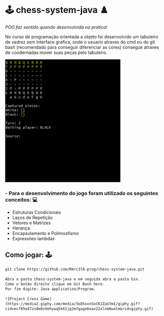 # :joystick: chess-system-java :chess_pawn:
_POO faz sentido quando desenvolvida na pratica!_

No curso de programação orientada a objeto foi desenvolvido um tabuleiro de xadrez sem interface grafica, onde o usuario
atraves do cmd ou do git bash (recomendado para conseguir diferenciar as cores) consegue atraves de coodernadas mover suas peças 
pelo tabuleiro.

![Game](/src/chess.png)

### - Para o desenvolvimento do jogo foram utilizado os seguintes conceitos: 💻
* Estruturas Condicionais
* Laços de Repetição
* Vetores e Matrizes
* Herança
* Encapsulamento e Polimosfismo
* Expressões lambdas

## Como jogar: :joystick:
```git
git clone https://github.com/M4rc3l0-prog/chess-system-java.git

Abra a pasta chess-system-java e em seguida abra a pasta bin.
Como o botão direito clique em Git Bash here.
Por fim digite: Java application/Program.

![Project Cress Game](https://media2.giphy.com/media/3o85xvnSxCKJZaSYmI/giphy.gif?cid=ecf05e47zs8m9s9ehywq5k61jg2m7gage6oax22xlnm6walm&rid=giphy.gif)
